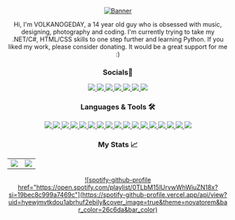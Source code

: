 <div align="center">

<a href="https://github.com/volkanogeday">![Banner](https://user-images.githubusercontent.com/111060829/188723712-b5475369-4771-4dc7-8d9b-2443649efee0.png)</a>

Hi, I'm VOLKANOGEDAY, a 14 year old guy who is obsessed with music, designing, photography and coding. I'm currently trying to take my .NET/C#, HTML/CSS skills to one step further and learning Python. If you liked my work, please consider donating. It would be a great support for me :)  

### Socials📱
<a href="https://volkanogeday.github.io">
  <img src="https://img.shields.io/badge/volkanogeday.github.io-e0f7fa?style=for-the-badge&logo=github&labelColor=b2ebf2&logoColor=black" />
</a>
<a href="mailto:vokarakose@gmail.com">
  <img src="https://img.shields.io/badge/vokarakose@gmail.com-e0f7fa?style=for-the-badge&logo=gmail&labelColor=b2ebf2&logoColor=black" />
</a>
<a href="https://discord.com/users/1000793854456381460">
  <img src="https://img.shields.io/badge/volkanogeday%238060-e0f7fa?style=for-the-badge&logo=discord&labelColor=b2ebf2&logoColor=black"  />
</a>
<a href="https://www.reddit.com/user/THEVOLKANOGEDAY">
  <img src="https://img.shields.io/badge/THEVOLKANOGEDAY-e0f7fa?style=for-the-badge&logo=reddit&labelColor=b2ebf2&logoColor=black" />
</a>
  <a href="https://twitter.com/THEVOLKANOGEDAY">
  <img src="https://img.shields.io/badge/@THEVOLKANOGEDAY-e0f7fa?style=for-the-badge&logo=twitter&labelColor=b2ebf2&logoColor=black" />
</a>
  <a href="https://instagram.com/thevolkanogeday">
  <img src="https://img.shields.io/badge/thevolkanogeday-e0f7fa?style=for-the-badge&logo=instagram&labelColor=b2ebf2&logoColor=black" />
</a>
  <a href="https://www.buymeacoffee.com/volkanogeday">
  <img src="https://img.shields.io/badge/VOLKANOGEDAY-e0f7fa?style=for-the-badge&logo=buy-me-a-coffee&labelColor=b2ebf2&logoColor=black" />
</a>

### Languages & Tools 🛠️
<a href="https://volkanogeday.github.io">
  <img src="https://img.shields.io/badge/c%23-e0f7fa?style=for-the-badge&logo=csharp&labelColor=b2ebf2&logoColor=black"/>
  <img src="https://img.shields.io/badge/.net-e0f7fa?style=for-the-badge&logo=dotnet&labelColor=b2ebf2&logoColor=black"/>
  <img src="https://img.shields.io/badge/html5-e0f7fa?style=for-the-badge&logo=html5&labelColor=b2ebf2&logoColor=black"/>
  <img src="https://img.shields.io/badge/css3-e0f7fa?style=for-the-badge&logo=css3&labelColor=b2ebf2&logoColor=black"/>
  <img src="https://img.shields.io/badge/markdown-e0f7fa?style=for-the-badge&logo=markdown&labelColor=b2ebf2&logoColor=black"/>
  <img src="https://img.shields.io/badge/git-e0f7fa?style=for-the-badge&logo=git&labelColor=b2ebf2&logoColor=black"/>
  <img src="https://img.shields.io/badge/github-e0f7fa?style=for-the-badge&logo=github&labelColor=b2ebf2&logoColor=black"/>
  <img src="https://img.shields.io/badge/visual%20studio-e0f7fa?style=for-the-badge&logo=visual-studio&labelColor=b2ebf2&logoColor=black"/>
  <img src="https://img.shields.io/badge/visual%20studio%20code-e0f7fa?style=for-the-badge&logo=visual-studio-code&labelColor=b2ebf2&logoColor=black"/>
  <img src="https://img.shields.io/badge/linux-e0f7fa?style=for-the-badge&logo=linux&labelColor=b2ebf2&logoColor=black"/>
  <img src="https://img.shields.io/badge/terminal-e0f7fa?style=for-the-badge&logo=windows-terminal&labelColor=b2ebf2&logoColor=black"/>
  <img src="https://img.shields.io/badge/winui-e0f7fa?style=for-the-badge&logo=windows&labelColor=b2ebf2&logoColor=black"/>
  <img src="https://img.shields.io/badge/material%20design-e0f7fa?style=for-the-badge&logo=android&labelColor=b2ebf2&logoColor=black"/>
  <img src="https://img.shields.io/badge/figma-e0f7fa?style=for-the-badge&logo=figma&labelColor=b2ebf2&logoColor=black" />
  <img src="https://img.shields.io/badge/photoshop-e0f7fa?style=for-the-badge&logo=adobe-photoshop&labelColor=b2ebf2&logoColor=black"/>
  <img src="https://img.shields.io/badge/affinity%20photo-e0f7fa?style=for-the-badge&logo=affinity-photo&labelColor=b2ebf2&logoColor=black"/>
  <img src="https://img.shields.io/badge/autocad-e0f7fa?style=for-the-badge&logo=autodesk&labelColor=b2ebf2&logoColor=black"/>
</a>

### My Stats 📈
<a href="https://github.com/volkanogeday">
  <table href="https://github.com/volkanogeday" width="100%">
    <td width="50%" style="border: none">
      <img align="center" src="https://github-readme-stats.vercel.app/api?username=volkanogeday&title_color=000000&text_color=000000&icon_color=000000&show_icons=true&hide_border=true" vertical-align="middle"/>
    </td>
    <td width="50%" style="border: none">
      <img align="center" src="https://github-readme-stats.vercel.app/api/top-langs/?username=volkanogeday&title_color=000000&text_color=000000&layout=compact&hide_border=true" vertical-align="middle"/>
    </td>
  </table>
</a>

<a href="https://open.spotify.com/playlist/0TLbM15lUrvwWhWiuZN18x?si=19bec8c999a7469c">![spotify-github-profile href="https://open.spotify.com/playlist/0TLbM15lUrvwWhWiuZN18x?si=19bec8c999a7469c"](https://spotify-github-profile.vercel.app/api/view?uid=hyewjmvtkdou1abrhuf2ebily&cover_image=true&theme=novatorem&bar_color=26c6da&bar_color)</a>
